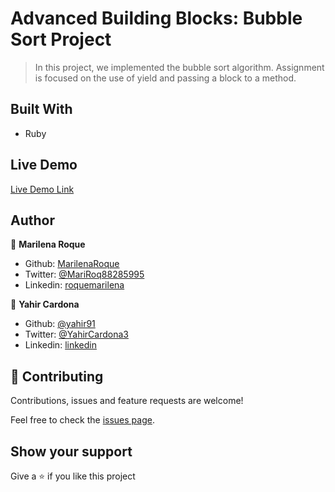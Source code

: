 # Advanced Building Blocks: Bubble Sort Project

> In this project, we implemented the bubble sort algorithm. Assignment is focused on the use of yield and passing a block to a method.

## Built With

- Ruby

## Live Demo

[Live Demo Link](https://repl.it/@yahir91/ImpishHighlevelVoxels#bubble_sort.rb)

## Author

👤 **Marilena Roque**

- Github: [MarilenaRoque](https://github.com/MarilenaRoque)
- Twitter: [@MariRoq88285995](https://twitter.com/MariRoq88285995)
- Linkedin: [roquemarilena](https://www.linkedin.com/in/roquemarilena/)

👤 **Yahir Cardona**

- Github: [@yahir91](https://github.com/yahir91)
- Twitter: [@YahirCardona3](https://twitter.com/YahirCardona3)
- Linkedin: [linkedin](https://www.linkedin.com/in/osmar-yahir-cardona-reyes-54b40b1a7/)

## 🤝 Contributing

Contributions, issues and feature requests are welcome!

Feel free to check the [issues page](https://github.com/MarilenaRoque/bubble_sort/issues).

## Show your support

Give a ⭐️ if you like this project